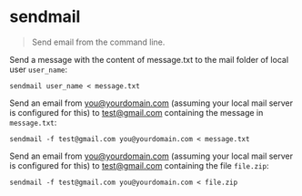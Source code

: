 sendmail
========

> Send email from the command line.

Send a message with the content of message.txt to the mail folder of local user `user_name`:

    sendmail user_name < message.txt

Send an email from you@yourdomain.com (assuming your local mail server is configured for this) to test@gmail.com containing the message in `message.txt`:

    sendmail -f test@gmail.com you@yourdomain.com < message.txt

Send an email from you@yourdomain.com (assuming your local mail server is configured for this) to test@gmail.com containing the file `file.zip`:

    sendmail -f test@gmail.com you@yourdomain.com < file.zip
